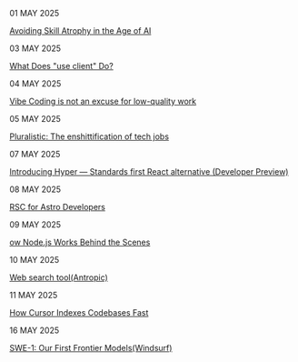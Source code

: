 01 MAY 2025

[Avoiding Skill Atrophy in the Age of AI](https://addyo.substack.com/p/avoiding-skill-atrophy-in-the-age)

03 MAY 2025

[What Does "use client" Do?](https://overreacted.io/what-does-use-client-do/)

04 MAY 2025

[Vibe Coding is not an excuse for low-quality work](https://addyo.substack.com/p/vibe-coding-is-not-an-excuse-for)

05 MAY 2025

[Pluralistic: The enshittification of tech jobs](https://pluralistic.net/2025/04/27/some-animals/)

07 MAY 2025

[Introducing Hyper — Standards first React alternative (Developer Preview)](https://nuejs.org/blog/introducing-hyper/)

08 MAY 2025

[RSC for Astro Developers](https://overreacted.io/rsc-for-astro-developers/)

09 MAY 2025

[ow Node.js Works Behind the Scenes](https://deepintodev.com/blog/how-nodejs-works-behind-the-scenes)

10 MAY 2025

[Web search tool(Antropic)](https://docs.anthropic.com/en/docs/build-with-claude/tool-use/web-search-tool)

11 MAY 2025

[How Cursor Indexes Codebases Fast](https://read.engineerscodex.com/p/how-cursor-indexes-codebases-fast)


16 MAY 2025

[SWE-1: Our First Frontier Models(Windsurf)](https://windsurf.com/blog/windsurf-wave-9-swe-1)